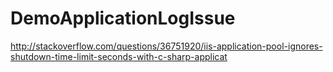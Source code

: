 # DemoApplicationLogIssue

http://stackoverflow.com/questions/36751920/iis-application-pool-ignores-shutdown-time-limit-seconds-with-c-sharp-applicat
